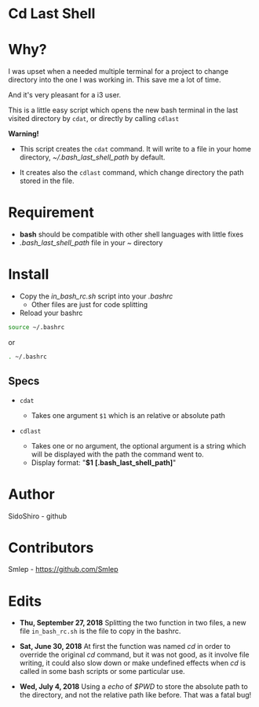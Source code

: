 # Cd Last Shell

# Why?

  I was upset when a needed multiple terminal for a project to change directory
  into the one I was working in. This save me a lot of time.

  And it's very pleasant for a i3 user.

  This is a little easy script which opens the new bash terminal in the last
  visited directory by ` cdat `, or directly by calling `cdlast`

**Warning!**

* This script creates the ` cdat ` command. It will write to a file in your home
directory, *~/.bash_last_shell_path* by default.

* It creates also the `cdlast` command, which change directory the path stored
in the file.


# Requirement

  * **bash** should be compatible with other shell languages with little fixes
  * *.bash_last_shell_path* file in your *~* directory

# Install

  * Copy the *in_bash_rc.sh* script into your *.bashrc*
    * Other files are just for code splitting
  * Reload your bashrc

  ```sh
  source ~/.bashrc
  ```

  or

  ```sh
  . ~/.bashrc
  ```

## Specs

* `cdat`
  * Takes one argument `$1` which is an relative or absolute path

* `cdlast`
  * Takes one or no argument, the optional argument is a string which will be
  displayed with the path the command went to.
  * Display format: "**$1** **[.bash\_last\_shell\_path]**"

# Author

  SidoShiro - github

# Contributors

  Smlep - https://github.com/Smlep

# Edits

* **Thu, September 27, 2018**
  Splitting the two function in two files, a new file `in_bash_rc.sh` is the
  file to copy in the bashrc.

* **Sat, June 30, 2018**
  At first the function was named *cd* in order to override the original *cd*
  command, but it was not good, as it involve file writing, it could also slow
  down or make undefined effects when *cd* is called in some bash scripts or
  some particular use.

* **Wed, July 4, 2018**
  Using a *echo* of *$PWD* to store the absolute path to the directory, and not
  the relative path like before. That was a fatal bug!

